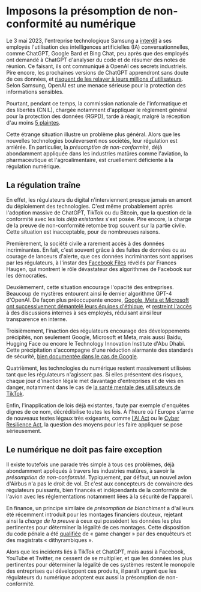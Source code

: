 # Imposons la présomption de non-conformité au numérique

Le 3 mai 2023, l'entreprise technologique Samsung a [interdit](https://www.journaldugeek.com/2023/05/03/chatgpt-pourquoi-samsung-interdit-a-ses-employes-dutiliser-lia/) à ses employés l'utilisation des intelligences artificielles (IA) conversationnelles, comme ChatGPT, Google Bard et Bing Chat,
peu après que des employés ont demandé à ChatGPT d'analyser du code et de résumer des notes de réunion.
Ce faisant, ils ont communiqué à OpenAI ces secrets industriels.
Pire encore, les prochaines versions de ChatGPT apprendront sans doute de ces données, et [risquent de les relayer à leurs millions d'utilisateurs](https://arxiv.org/abs/2304.05197).
Selon Samsung, OpenAI est une menace sérieuse pour la protection des informations sensibles.

Pourtant, pendant ce temps,
la commission nationale de l'informatique et des libertés (CNIL),
chargée notamment d'appliquer le règlement général pour la protection des données (RGPD),
tarde à réagir, 
malgré la réception d'au moins [5 plaintes](https://www.lesechos.fr/tech-medias/hightech/chatgpt-la-cnil-enquete-sur-cinq-plaintes-1934550).

Cette étrange situation illustre un problème plus général.
Alors que les nouvelles technologies bouleversent nos sociétés,
leur régulation est arriérée.
En particulier, la *présomption de non-conformité*,
déjà abondamment appliquée dans les industries matûres
comme l'aviation, la pharmaceutique et l'agroalimentaire,
est cruellement déficiente à la régulation numérique.


## La régulation traîne

En effet, les régulateurs du digital n'interviennent presque jamais 
en amont du déploiement des technologies.
C'est même probablement après l'adoption massive de ChatGPT, TikTok ou du Bitcoin, 
que la question de la conformité avec les lois *déjà existantes* s'est posée.
Pire encore, la charge de la preuve de non-conformité retombe trop souvent sur la partie civile.
Cette situation est inacceptable, pour de nombreuses raisons.

Premièrement, la société civile a rarement accès à des données incriminantes.
En fait, c'est souvent grâce à des fuites de données ou au courage de lanceurs d'alerte,
que ces données incriminantes sont apprises par les régulateurs,
à l'instar des [Facebook Files](https://www.la-croix.com/Economie/Frances-Haugen-lanceuse-dalerte-issue-Facebook-tournee-europeenne-2021-11-07-1201184083) révélés par Frances Haugen, 
qui montrent le rôle dévastateur des algorithmes de Facebook sur les démocraties.

Deuxièmement, cette situation encourage l'opacité des entreprises.
Beaucoup de mystères entourent ainsi le dernier algorithme GPT-4 d'OpenAI.
De façon plus préoccupante encore, 
[Google, Meta et Microsoft ont successivement démantelé leurs équipes d'éthique](https://techcrunch.com/2023/03/13/microsoft-lays-off-an-ethical-ai-team-as-it-doubles-down-on-openai/),
et [restreint l'accès](https://www.wsj.com/articles/facebook-limits-employee-access-to-some-internal-discussion-groups-11634171786) à des discussions internes à ses employés,
réduisant ainsi leur transparence en interne.

Troisièmement, l'inaction des régulateurs encourage des développements précipités, 
non seulement Google, Microsoft et Meta,
mais aussi Baidu, Hugging Face ou encore le Technology Innovation Institute d'Abu Dhabi.
Cette précipitation s'accompagne d'une réduction alarmante des standards de sécurité,
[bien documentée dans le cas de Google](https://www.bloomberg.com/news/features/2023-04-19/google-bard-ai-chatbot-raises-ethical-concerns-from-employees#xj4y7vzkg).

Quatrièment, les technologies du numérique restent massivement utilisées
tant que les régulateurs n'agissent pas.
Si elles présentent des risques, chaque jour d'inaction légale met davantage d'entreprises et de vies en danger,
notamment dans le cas de [la santé mentale des utilisateurs de TikTok](https://jonathanhaidt.substack.com/p/international-mental-illness-part-one).

Enfin, l'inapplication de lois déjà existantes, faute par exemple d'enquêtes dignes de ce nom, décrédibilise toutes les lois.
À l'heure où l'Europe s'arme de nouveaux textes légaux très exigeants,
comme [l'AI Act](https://artificialintelligenceact.eu/) ou le [Cyber Resilience Act](https://digital-strategy.ec.europa.eu/en/library/cyber-resilience-act),
la question des moyens pour les faire appliquer se pose sérieusement.

## Le numérique ne doit pas faire exception

Il existe toutefois une parade très simple à tous ces problèmes,
déjà abondamment appliqués à travers les industries matûres, 
à savoir la *présomption de non-conformité*.
Typiquement, par défaut, un nouvel avion d'Airbus n'a pas le droit de vol.
Et c'est aux concepteurs de convaincre des régulateurs puissants, bien financés et indépendants
de la conformité de l'avion avec les réglementations notamment liées à la sécurité de l'appareil.

En finance, un principe similaire de *présomption de blanchiment* 
a d'ailleurs été récemment introduit pour les montages financiers douteux,
rejetant ainsi la *charge de la preuve* à ceux qui possèdent les données les plus pertinentes
pour déterminer la légalité de ces montages.
Cette disposition du code pénale a été [qualifiée](https://www.lemonde.fr/les-decodeurs/article/2023/04/29/la-presomption-de-blanchiment-arme-redoutable-contre-les-montages-financiers-occultes_6171473_4355770.html) de « game changer » par des enquêteurs et des magistrats « dithyrambiques ».

Alors que les incidents liés à TikTok et ChatGPT, mais aussi à Facebook, YouTube et Twitter, 
ne cessent de se multiplier,
et que les données les plus pertinentes pour déterminer la légalité de ces systèmes restent le monopole des entreprises qui développent ces produits,
il paraît urgent que les régulateurs du numérique adoptent eux aussi
la présomption de non-conformité.

